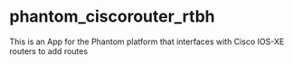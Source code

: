 # phantom_ciscorouter_rtbh
This is an App for the Phantom platform that interfaces with Cisco IOS-XE routers to add routes
